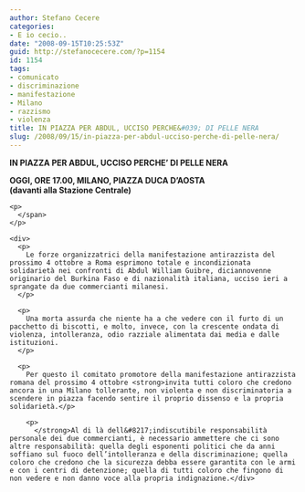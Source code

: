 ```yaml
---
author: Stefano Cecere
categories:
- E io cecio..
date: "2008-09-15T10:25:53Z"
guid: http://stefanocecere.com/?p=1154
id: 1154
tags:
- comunicato
- discriminazione
- manifestazione
- Milano
- razzismo
- violenza
title: IN PIAZZA PER ABDUL, UCCISO PERCHE&#039; DI PELLE NERA
slug: /2008/09/15/in-piazza-per-abdul-ucciso-perche-di-pelle-nera/
---
```


<span></p> 

<div>
  <strong><span><span><span>IN PIAZZA PER ABDUL, UCCISO PERCHE&#8217; DI PELLE NERA</span></p> 
  
  <p>
    </span></span>OGGI, ORE 17.00, MILANO, PIAZZA DUCA D&#8217;AOSTA<br /> (davanti alla Stazione Centrale)</strong></div> 
    
    <p>
      </span>
    </p>
    
    <div>
      <p>
        Le forze organizzatrici della manifestazione antirazzista del prossimo 4 ottobre a Roma esprimono totale e incondizionata solidarietà nei confronti di Abdul William Guibre, diciannovenne originario del Burkina Faso e di nazionalità italiana, ucciso ieri a sprangate da due commercianti milanesi.
      </p>
      
      <p>
        Una morta assurda che niente ha a che vedere con il furto di un pacchetto di biscotti, e molto, invece, con la crescente ondata di violenza, intolleranza, odio razziale alimentata dai media e dalle istituzioni.
      </p>
      
      <p>
        Per questo il comitato promotore della manifestazione antirazzista romana del prossimo 4 ottobre <strong>invita tutti coloro che credono ancora in una Milano tollerante, non violenta e non discriminatoria a scendere in piazza facendo sentire il proprio dissenso e la propria solidarietà.</p> 
        
        <p>
          </strong>Al di là dell&#8217;indiscutibile responsabilità personale dei due commercianti, è necessario ammettere che ci sono altre responsabilità: quella degli esponenti politici che da anni soffiano sul fuoco dell’intolleranza e della discriminazione; quella coloro che credono che la sicurezza debba essere garantita con le armi e con i centri di detenzione; quella di tutti coloro che fingono di non vedere e non danno voce alla propria indignazione.</div>